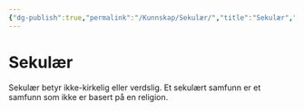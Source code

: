 ```yaml
---
{"dg-publish":true,"permalink":"/Kunnskap/Sekulær/","title":"Sekulær","tags":["historie","ord"]}
---
```



# Sekulær
Sekulær betyr ikke-kirkelig eller verdslig. Et sekulært samfunn er et samfunn som ikke er basert på en religion.
